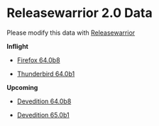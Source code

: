 

Releasewarrior 2.0 Data
=======================

Please modify this data with [Releasewarrior](https://github.com/mozilla-releng/releasewarrior-2.0)

**Inflight**

* [Firefox 64.0b8](/inflight/firefox/firefox-beta-64.0b8.md)

* [Thunderbird 64.0b1](/inflight/thunderbird/thunderbird-beta-64.0b1.md)

**Upcoming**

* [Devedition 64.0b8](/upcoming/devedition/devedition-devedition-64.0b8.md)

* [Devedition 65.0b1](/upcoming/devedition/devedition-devedition-65.0b1.md)

